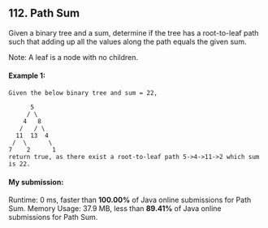 ## 112. Path Sum
Given a binary tree and a sum, determine if the tree has a root-to-leaf path such that adding up all the values along the path equals the given sum.

Note: A leaf is a node with no children.


#### Example 1:

```
Given the below binary tree and sum = 22,

      5
     / \
    4   8
   /   / \
  11  13  4
 /  \      \
7    2      1
return true, as there exist a root-to-leaf path 5->4->11->2 which sum is 22.
```


#### My submission:
Runtime: 0 ms, faster than **100.00%** of Java online submissions for Path Sum.
Memory Usage: 37.9 MB, less than **89.41%** of Java online submissions for Path Sum.

